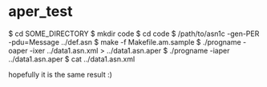 # aper_test

  $ cd SOME_DIRECTORY
  $ mkdir code
  $ cd code
  $ /path/to/asn1c -gen-PER -pdu=Message ../def.asn
  $ make -f Makefile.am.sample
  $ ./progname -oaper -ixer ../data1.asn.xml > ../data1.asn.aper
  $ ./progname -iaper ../data1.asn.aper
  $ cat ../data1.asn.xml

hopefully it is the same result :)
